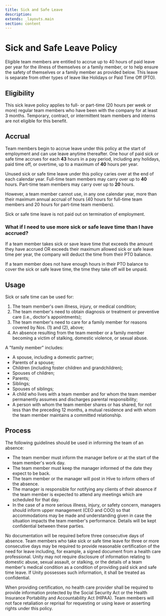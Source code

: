 ```yaml
---
title: Sick and Safe Leave
description:
extends: _layouts.main
section: content
---
```


# Sick and Safe Leave Policy

Eligible team members are entitled to accrue up to 40 hours of paid leave per year for the illness of themselves or a family member, or to help ensure the safety of themselves or a family member as provided below. This leave is separate from other types of leave like Holidays or Paid Time Off (PTO).

## Eligibility

This sick leave policy applies to full- or part-time (20 hours per week or more) regular team members who have been with the company for at least 3 months. Temporary, contract, or intermittent team members and interns are not eligible for this benefit.

## Accrual

Team members begin to accrue leave under this policy at the start of employment and can use leave anytime thereafter. One hour of paid sick or safe time accrues for each __43__ hours in a pay period, including any holidays, paid time off, or overtime, up to a maximum of __40__ hours per year.

Unused sick or safe time leave under this policy caries over at the end of each calendar year. Full-time team members may carry over up to __40__ hours. Part-time team members may carry over up to __20__ hours.

However, a team member cannot use, in any one calendar year, more than their maximum annual accrual of hours (40 hours for full-time team members and 20 hours for part-time team members).

Sick or safe time leave is not paid out on termination of employment.

### What if I need to use more sick or safe leave time than I have accrued?

If a team member takes sick or save leave time that exceeds the amount they have accrued OR exceeds their maximum allowed sick or safe leave time per year, the company will deduct the time from their PTO balance.

If a team member does not have enough hours in their PTO balance to cover the sick or safe leave time, the time they take off will be unpaid.

## Usage

Sick or safe time can be used for:

1. The team member's own illness, injury, or medical condition;
2. The team member's need to obtain diagnosis or treatment or preventive care (i.e., doctor's appointments);
3. The team member's need to care for a family member for reasons covered by Nos. (1) and (2), above;
4. An absence resulting from the team member or a family member becoming a victim of stalking, domestic violence, or sexual abuse.

A "family member" includes:

- A spouse, including a domestic partner;
- Parents of a spouse;
- Children (including foster children and grandchildren);
- Spouses of children;
- Parents;
- Siblings;
- Spouses of siblings;
- A child who lives with a team member and for whom the team member permanently assumes and discharges parental responsibility;
- A person with whom the team member shares or has shared, for not less than the preceding 12 months, a mutual residence and with whom the team member maintains a committed relationship.

## Process

The following guidelines should be used in informing the team of an absence:

- The team member must inform the manager before or at the start of the team member's work day.
- The team member must keep the manager informed of the date they expect to be back.
- The team member or the manager will post in Hive to inform others of the absence.
- The manager is responsible for notifying any clients of their absence if the team member is expected to attend any meetings which are scheduled for that day.
- In the case of a more serious illness, injury, or safety concern, managers should inform upper management (CEO and COO) so that accommodations may be made and understanding given in case the situation impacts the team member's performance. Details will be kept confidential between these parties.

No documentation will be required before three consecutive days of absence. Team members who take sick or safe time leave for three or more consecutive days may be required to provide reasonable certification of the need for leave including, for example, a signed document from a health care professional. Unity may not require disclosure of information relating to domestic abuse, sexual assault, or stalking, or the details of a team member's medical condition as a condition of providing paid sick and safe time leave. If Unity possesses such information, it shall be treated as confidential.

When providing certification, no health care provider shall be required to provide information protected by the Social Security Act or the Health Insurance Portability and Accountability Act (HIPAA). Team members will not face retaliation or reprisal for requesting or using leave or asserting rights under this policy.
